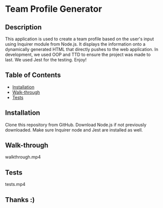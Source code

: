 # Team Profile Generator 

## Description 

This application is used to create a team profile based on the user's input using Inquirer module from Node.js. It displays the information onto a dynamically generated HTML that directly pushes to the web application. In development, we used OOP and TTD to ensure the project was made to last. We used Jest for the testing. Enjoy!
 
## Table of Contents
* [Installation](#installation)
* [Walk-through](#walk-through)
* [Tests](#tests)

## Installation 

Clone this repository from GitHub. Download Node.js if not previously downloaded. Make sure Inquirer node and Jest are installed as well.

## Walk-through

walkthrough.mp4

## Tests

tests.mp4

## Thanks :)


